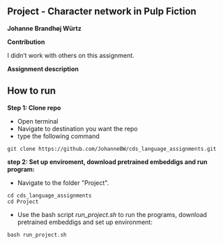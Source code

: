 ## Project - Character network in Pulp Fiction
**Johanne Brandhøj Würtz**

__Contribution__

I didn’t work with others on this assignment.

__Assignment description__

## How to run
**Step 1: Clone repo**
- Open terminal
- Navigate to destination you want the repo
- type the following command
 ```console
 git clone https://github.com/JohanneBW/cds_language_assignments.git
 ```
**step 2: Set up enviroment, download pretrained embeddigs and run program:**
- Navigate to the folder "Project".
```console
cd cds_language_assignments
cd Project
```  
- Use the bash script _run_project.sh_ to run the programs, download pretrained embeddigs and set up environment:  
```console
bash run_project.sh
```

